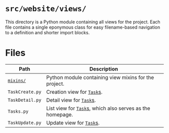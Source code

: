 # `src/website/views/`

This directory is a Python module containing all views for the project.  Each file contains a single eponymous class for easy filename-based navigation to a definition and shorter import blocks.

# Files

Path | Description
-|-
[`mixins/`](mixins/) | Python module containing view mixins for the project.
`TaskCreate.py` | Creation view for [`Task`s](../../tasks/models/Task.py).
`TaskDetail.py` | Detail view for [`Task`s](../../tasks/models/Task.py).
`Tasks.py` | List view for [`Task`s](../../tasks/models/Task.py), which also serves as the homepage.
`TaskUpdate.py` | Update view for [`Task`s](../../tasks/models/Task.py).
